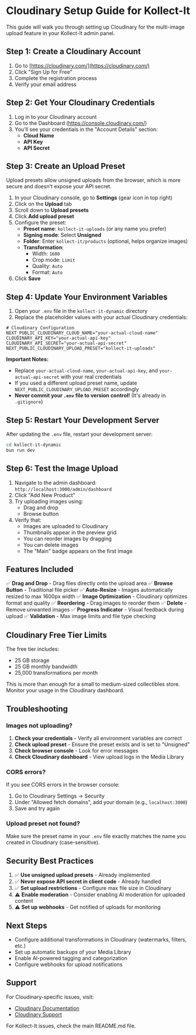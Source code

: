 # Cloudinary Setup Guide for Kollect-It

This guide will walk you through setting up Cloudinary for the multi-image upload feature in your Kollect-It admin panel.

## Step 1: Create a Cloudinary Account

1. Go to [https://cloudinary.com/](https://cloudinary.com/)
2. Click "Sign Up for Free"
3. Complete the registration process
4. Verify your email address

## Step 2: Get Your Cloudinary Credentials

1. Log in to your Cloudinary account
2. Go to the Dashboard (https://console.cloudinary.com/)
3. You'll see your credentials in the "Account Details" section:
   - **Cloud Name**
   - **API Key**
   - **API Secret**

## Step 3: Create an Upload Preset

Upload presets allow unsigned uploads from the browser, which is more secure and doesn't expose your API secret.

1. In your Cloudinary console, go to **Settings** (gear icon in top right)
2. Click on the **Upload** tab
3. Scroll down to **Upload presets**
4. Click **Add upload preset**
5. Configure the preset:
   - **Preset name**: `kollect-it-uploads` (or any name you prefer)
   - **Signing mode**: Select **Unsigned**
   - **Folder**: Enter `kollect-it/products` (optional, helps organize images)
   - **Transformation**:
     - Width: `1600`
     - Crop mode: `Limit`
     - Quality: `Auto`
     - Format: `Auto`
6. Click **Save**

## Step 4: Update Your Environment Variables

1. Open your `.env` file in the `kollect-it-dynamic` directory
2. Replace the placeholder values with your actual Cloudinary credentials:

```env
# Cloudinary Configuration
NEXT_PUBLIC_CLOUDINARY_CLOUD_NAME="your-actual-cloud-name"
CLOUDINARY_API_KEY="your-actual-api-key"
CLOUDINARY_API_SECRET="your-actual-api-secret"
NEXT_PUBLIC_CLOUDINARY_UPLOAD_PRESET="kollect-it-uploads"
```

**Important Notes:**
- Replace `your-actual-cloud-name`, `your-actual-api-key`, and `your-actual-api-secret` with your real credentials
- If you used a different upload preset name, update `NEXT_PUBLIC_CLOUDINARY_UPLOAD_PRESET` accordingly
- **Never commit your `.env` file to version control!** (It's already in `.gitignore`)

## Step 5: Restart Your Development Server

After updating the `.env` file, restart your development server:

```bash
cd kollect-it-dynamic
bun run dev
```

## Step 6: Test the Image Upload

1. Navigate to the admin dashboard: `http://localhost:3000/admin/dashboard`
2. Click "Add New Product"
3. Try uploading images using:
   - Drag and drop
   - Browse button
4. Verify that:
   - Images are uploaded to Cloudinary
   - Thumbnails appear in the preview grid
   - You can reorder images by dragging
   - You can delete images
   - The "Main" badge appears on the first image

## Features Included

✅ **Drag and Drop** - Drag files directly onto the upload area
✅ **Browse Button** - Traditional file picker
✅ **Auto-Resize** - Images automatically resized to max 1600px width
✅ **Image Optimization** - Cloudinary optimizes format and quality
✅ **Reordering** - Drag images to reorder them
✅ **Delete** - Remove unwanted images
✅ **Progress Indicator** - Visual feedback during upload
✅ **Validation** - Max image limits and file type checking

## Cloudinary Free Tier Limits

The free tier includes:
- 25 GB storage
- 25 GB monthly bandwidth
- 25,000 transformations per month

This is more than enough for a small to medium-sized collectibles store. Monitor your usage in the Cloudinary dashboard.

## Troubleshooting

### Images not uploading?

1. **Check your credentials** - Verify all environment variables are correct
2. **Check upload preset** - Ensure the preset exists and is set to "Unsigned"
3. **Check browser console** - Look for error messages
4. **Check Cloudinary dashboard** - View upload logs in the Media Library

### CORS errors?

If you see CORS errors in the browser console:

1. Go to Cloudinary Settings → Security
2. Under "Allowed fetch domains", add your domain (e.g., `localhost:3000`)
3. Save and try again

### Upload preset not found?

Make sure the preset name in your `.env` file exactly matches the name you created in Cloudinary (case-sensitive).

## Security Best Practices

1. ✅ **Use unsigned upload presets** - Already implemented
2. ✅ **Never expose API secret in client code** - Already handled
3. ✅ **Set upload restrictions** - Configure max file size in Cloudinary
4. ⚠️ **Enable moderation** - Consider enabling AI moderation for uploaded content
5. ⚠️ **Set up webhooks** - Get notified of uploads for monitoring

## Next Steps

- Configure additional transformations in Cloudinary (watermarks, filters, etc.)
- Set up automatic backups of your Media Library
- Enable AI-powered tagging and categorization
- Configure webhooks for upload notifications

## Support

For Cloudinary-specific issues, visit:
- [Cloudinary Documentation](https://cloudinary.com/documentation)
- [Cloudinary Support](https://support.cloudinary.com/)

For Kollect-It issues, check the main README.md file.
